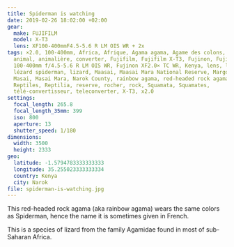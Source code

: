 ```yaml
---
title: Spiderman is watching
date: 2019-02-26 18:02:00 +02:00
gear:
  make: FUJIFILM
  model: X-T3
  lens: XF100-400mmF4.5-5.6 R LM OIS WR + 2x
tags: ×2.0, 100-400mm, Africa, Afrique, Agama agama, Agame des colons, Agamidae,
  animal, animalière, converter, Fujifilm, Fujifilm X-T3, Fujinon, Fujinon XF
  100-400mm f/4.5-5.6 R LM OIS WR, Fujinon XF2.0× TC WR, Kenya, lens, lézard,
  lézard spiderman, lizard, Maasai, Maasai Mara National Reserve, Margouillat,
  Masai, Masai Mara, Narok County, rainbow agama, red-headed rock agama,
  Reptiles, Reptilia, reserve, rocher, rock, Squamata, Squamates,
  télé-convertisseur, teleconverter, X-T3, x2.0
settings:
  focal_length: 265.8
  focal_length_35mm: 399
  iso: 800
  aperture: 13
  shutter_speed: 1/180
dimensions:
  width: 3500
  height: 2333
geo:
  latitude: -1.5794783333333333
  longitude: 35.255023333333334
  country: Kenya
  city: Narok
file: spiderman-is-watching.jpg
---
```


This red-headed rock agama (aka rainbow agama) wears the same colors as Spiderman, hence the name it is sometimes given in French.

This is a species of lizard from the family Agamidae found in most of sub-Saharan Africa.
